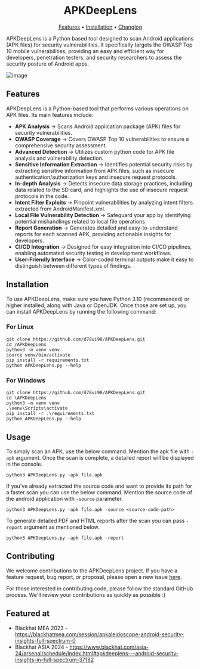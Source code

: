 # <div align="center">APKDeepLens</div>
<div align="center">
<a href="https://github.com/d78ui98/APKDeepLens/tree/master#features">Features</a> • 
<a href="https://github.com/d78ui98/APKDeepLens/tree/master#installation">Installation</a> • 
<a href="https://github.com/d78ui98/APKDeepLens/blob/master/CHANGELOG.md">Changlog</a>
</div>
<p>

APKDeepLens is a Python based tool designed to scan Android applications (APK files) for security vulnerabilities. It specifically targets the OWASP Top 10 mobile vulnerabilities, providing an easy and efficient way for developers, penetration testers, and security researchers to assess the security posture of Android apps.

![image](https://github.com/d78ui98/APKDeepLens/assets/27950739/c9236e3d-60d5-4832-85dc-f09a449bade3)



## Features

APKDeepLens is a Python-based tool that performs various operations on APK files. Its main features include:

- **APK Analysis** -> Scans Android application package (APK) files for security vulnerabilities.
- **OWASP Coverage** -> Covers OWASP Top 10 vulnerabilities to ensure a comprehensive security assessment.
- **Advanced Detection** -> Utilizes custom python code for APK file analysis and vulnerability detection.
- **Sensitive Information Extraction** -> Identifies potential security risks by extracting sensitive information from APK files, such as insecure authentication/authorization keys and insecure request protocols.
- **In-depth Analysis** -> Detects insecure data storage practices, including data related to the SD card, and highlights the use of insecure request protocols in the code.
- **Intent Filter Exploits** -> Pinpoint vulnerabilities by analyzing intent filters extracted from AndroidManifest.xml.
- **Local File Vulnerability Detection** -> Safeguard your app by identifying potential mishandlings related to local file operations
- **Report Generation** -> Generates detailed and easy-to-understand reports for each scanned APK, providing actionable insights for developers.
- **CI/CD Integration** -> Designed for easy integration into CI/CD pipelines, enabling automated security testing in development workflows.
- **User-Friendly Interface** -> Color-coded terminal outputs make it easy to distinguish between different types of findings.

## Installation

To use APKDeepLens, make sure you have Python 3.10 (recommended) or higher installed, along with Java or OpenJDK. Once those are set up, you can install APKDeepLens by running the following command:
### For Linux
```
git clone https://github.com/d78ui98/APKDeepLens.git
cd /APKDeepLens
python3 -m venv venv
source venv/bin/activate
pip install -r requirements.txt
python APKDeepLens.py --help
```
### For Windows
```
git clone https://github.com/d78ui98/APKDeepLens.git
cd \APKDeepLens
python3 -m venv venv
.\venv\Scripts\activate
pip install -r .\requirements.txt
python APKDeepLens.py --help
```

## Usage

To simply scan an APK, use the below command. Mention the apk file with `-apk` argument. 
Once the scan is complete, a detailed report will be displayed in the console.

```
python3 APKDeepLens.py -apk file.apk
```

If you've already extracted the source code and want to provide its path for a faster scan you can use the below command.
Mention the source code of the android application with `-source` parameter.
 
```
python3 APKDeepLens.py -apk file.apk -source <source-code-path>
```
To generate detailed PDF and HTML reports after the scan you can pass `-report` argument as mentioned below.
```
python3 APKDeepLens.py -apk file.apk -report
```
## Contributing

We welcome contributions to the APKDeepLens project. If you have a feature request, bug report, or proposal, please open a new issue [here](https://github.com/d78ui98/APKDeepLens/issues).

For those interested in contributing code, please follow the standard GitHub process.
We'll review your contributions as quickly as possible :)

## Featured at

 - Blackhat MEA 2023 - https://blackhatmea.com/session/apkaleidoscope-android-security-insights-full-spectrum-0
 - Blackhat ASIA 2024 - https://www.blackhat.com/asia-24/arsenal/schedule/index.html#apkdeeplens---android-security-insights-in-full-spectrum-37182

